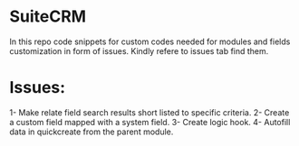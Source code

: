# SuiteCRM
In this repo code snippets for custom codes needed for modules and fields customization in form of issues.
Kindly refere to issues tab find them.

# Issues:
1- Make relate field search results short listed to specific criteria.
2- Create a custom field mapped with a system field.
3- Create logic hook.
4- Autofill data in quickcreate from the parent module.
